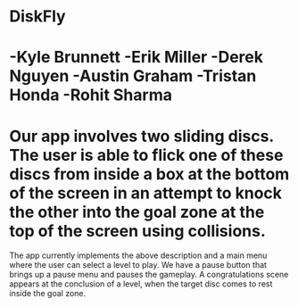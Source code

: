 DiskFly
=======
-Kyle Brunnett
-Erik Miller
-Derek Nguyen
-Austin Graham
-Tristan Honda
-Rohit Sharma
=======
Our app involves two sliding discs. The user is able to flick one of these discs from inside a box at the bottom of the 
screen in an attempt to knock the other into the goal zone at the top of the screen using collisions.
=======
The app currently implements the above description and a main menu where the user can select a level to play. We have 
a pause button that brings up a pause menu and pauses the gameplay. A congratulations scene appears at the conclusion
of a level, when the target disc comes to rest inside the goal zone.
